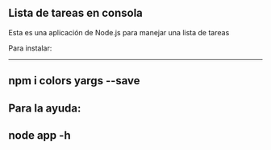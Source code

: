 ## Lista de tareas en consola
Esta es una aplicación de Node.js para manejar una lista de tareas

Para instalar:

---
npm i colors yargs --save
---
Para la ayuda:
---
node app -h
---